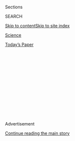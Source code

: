 <div id="app">

<div>

<div>

<div>

<div class="NYTAppHideMasthead css-1q2w90k e1suatyy0">

<div class="section css-ui9rw0 e1suatyy2">

<div class="css-eph4ug er09x8g0">

<div class="css-6n7j50">

</div>

<span class="css-1dv1kvn">Sections</span>

<div class="css-10488qs">

<span class="css-1dv1kvn">SEARCH</span>

</div>

[Skip to content](#site-content)[Skip to site
index](#site-index)

</div>

<div id="masthead-section-label" class="css-1wr3we4 eaxe0e00">

[Science](https://www.nytimes3xbfgragh.onion/section/science)

</div>

<div class="css-10698na e1huz5gh0">

</div>

</div>

<div id="masthead-bar-one" class="section hasLinks css-15hmgas e1csuq9d3">

<div class="css-uqyvli e1csuq9d0">

</div>

<div class="css-1uqjmks e1csuq9d1">

</div>

<div class="css-9e9ivx">

[](https://myaccount.nytimes3xbfgragh.onion/auth/login?response_type=cookie&client_id=vi)

</div>

<div class="css-1bvtpon e1csuq9d2">

[Today’s
Paper](https://www.nytimes3xbfgragh.onion/section/todayspaper)

</div>

</div>

</div>

</div>

<div data-aria-hidden="false">

<div id="site-content" data-role="main">

<div>

<div class="css-1aor85t" style="opacity:0.000000001;z-index:-1;visibility:hidden">

<div class="css-1hqnpie">

<div class="css-epjblv">

<span class="css-17xtcya">[Science](/section/science)</span><span class="css-x15j1o">|</span><span class="css-fwqvlz">You
Can’t Escape Lice, Even 6,500 Feet Below the
Ocean</span>

</div>

<div class="css-k008qs">

<div class="css-1iwv8en">

<span class="css-18z7m18"></span>

<div>

</div>

</div>

<span class="css-1n6z4y">https://nyti.ms/2EvO4UV</span>

<div class="css-1705lsu">

<div class="css-4xjgmj">

<div class="css-4skfbu" data-role="toolbar" data-aria-label="Social Media Share buttons, Save button, and Comments Panel with current comment count" data-testid="share-tools">

  - 
  - 
  - 
  - 
    
    <div class="css-6n7j50">
    
    </div>

  - 

</div>

</div>

</div>

</div>

</div>

</div>

<div class="css-13pd83m">

</div>

<div id="top-wrapper" class="css-1sy8kpn">

<div id="top-slug" class="css-l9onyx">

Advertisement

</div>

[Continue reading the main
story](#after-top)

<div class="ad top-wrapper" style="text-align:center;height:100%;display:block;min-height:250px">

<div id="top" class="place-ad" data-position="top" data-size-key="top">

</div>

</div>

<div id="after-top">

</div>

</div>

<div>

<div id="sponsor-wrapper" class="css-1hyfx7x">

<div id="sponsor-slug" class="css-19vbshk">

Supported by

</div>

[Continue reading the main
story](#after-sponsor)

<div id="sponsor" class="ad sponsor-wrapper" style="text-align:center;height:100%;display:block">

</div>

<div id="after-sponsor">

</div>

</div>

<div class="css-186x18t">

Trilobites

</div>

<div class="css-1vkm6nb ehdk2mb0">

# You Can’t Escape Lice, Even 6,500 Feet Below the Ocean

</div>

A species of insect tags along with elephant seals as they spend months
at sea, enduring the crushing pressure changes of the mammals’
dives.

<div class="css-79elbk" data-testid="photoviewer-wrapper">

<div class="css-z3e15g" data-testid="photoviewer-wrapper-hidden">

</div>

<div class="css-1a48zt4 ehw59r15" data-testid="photoviewer-children">

![<span class="css-16f3y1r e13ogyst0" data-aria-hidden="true">Lepidophthirus
macrorhini lice dwell on the rear limbs of southern elephant seals,
which spend nearly 10 months of the year in Antarctic waters and may
stay under for nearly two hours at a
time.</span><span class="css-cnj6d5 e1z0qqy90" itemprop="copyrightHolder"><span class="css-1ly73wi e1tej78p0">Credit...</span><span><span>Leonardi
Lab</span></span></span>](https://static01.graylady3jvrrxbe.onion/images/2020/09/01/science/26TB-LICE1/merlin_176170911_4d2970b6-edc4-45ea-a810-14b32c4a56d3-articleLarge.jpg?quality=75&auto=webp&disable=upscale)

</div>

</div>

<div class="css-18e8msd">

<div class="css-vp77d3 epjyd6m0">

<div class="css-1baulvz">

By <span class="css-1baulvz last-byline" itemprop="name">Priyanka
Runwal</span>

</div>

</div>

  - Aug. 26,
    2020

  - 
    
    <div class="css-4xjgmj">
    
    <div class="css-d8bdto" data-role="toolbar" data-aria-label="Social Media Share buttons, Save button, and Comments Panel with current comment count" data-testid="share-tools">
    
      - 
      - 
      - 
      - 
        
        <div class="css-6n7j50">
        
        </div>
    
      - 
    
    </div>
    
    </div>

</div>

<div class="css-mdjrty">

[Leer en
español](https://www.nytimes3xbfgragh.onion/es/2020/08/29/espanol/piojos-sobreviven.html "Read in Spanish")

</div>

</div>

<div class="section meteredContent css-1r7ky0e" name="articleBody" itemprop="articleBody">

<div class="css-1fanzo5 StoryBodyCompanionColumn">

<div class="css-53u6y8">

Darling, it’s better under the sea, unless you’re an insect. You might
find some bugs skimming the surface of a pond or even [creating their
own scuba
bubble](https://www.nytimes3xbfgragh.onion/2017/11/21/science/diving-flies-mono-lake.html)
to dive beneath the surface of inland lakes. But insects are virtually
absent from the open ocean.

If you look at the hind flippers of southern elephant seals, however,
you will find some insects that have made their way to a partially
aquatic life. Lice of the species Lepidophthirus macrorhini ** dwell on
the rear limbs of the large aquatic mammals, which spend nearly 10
months of the year in Antarctic waters and dive up to 6,500 feet below
the surface in search of food and may stay under for nearly two hours at
a time.

These lice could be the deepest surviving insects in marine ecosystems,
according to
a[study](https://jeb.biologists.org/content/early/2020/07/16/jeb.226811)
published in July in the Journal of Experimental Biology. By enduring
such extreme environments, elephant seal lice can help scientists
unravel the mystery of why so few insects have made a home in the
ocean’s vastness.

L. macrorhini are parasitic, bloodsucking lice that burrow into the
seal’s top skin layer to feed. In 2015, María Soledad Leonardi, a
marine biologist at the Instituto de Biología de Organismos Marinos in
Argentina, found live lice on male elephant seals that surfaced to breed
on King George Island off the coast of Antarctica.

</div>

</div>

<div class="css-1fanzo5 StoryBodyCompanionColumn">

<div class="css-53u6y8">

“You can see them with your naked eye,” she said. “They look like
miniature crabs.”

To her, the presence of lice on adult seals emerging from lengthy
offshore excursions suggested that the insects could survive the deep
dives and steep climbs of the seals’ aquatic journeys. And that meant
the lice might be able to endure the crushing pressure of the ocean’s
depths.

</div>

</div>

<div class="css-79elbk" data-testid="photoviewer-wrapper">

<div class="css-z3e15g" data-testid="photoviewer-wrapper-hidden">

</div>

<div class="css-1a48zt4 ehw59r15" data-testid="photoviewer-children">

![<span class="css-16f3y1r e13ogyst0" data-aria-hidden="true">María
Soledad Leonardi, a marine biologist, searched for lice on an elephant
seal’s
flipper.</span><span class="css-cnj6d5 e1z0qqy90" itemprop="copyrightHolder"><span class="css-1ly73wi e1tej78p0">Credit...</span><span>Leonardi
Lab</span></span>](https://static01.graylady3jvrrxbe.onion/images/2020/08/26/science/26TB-LICE2/26TB-LICE2-articleLarge.jpg?quality=75&auto=webp&disable=upscale)

</div>

</div>

<div class="css-1fanzo5 StoryBodyCompanionColumn">

<div class="css-53u6y8">

Catching 8,000-pound seals at sea to check if lice braved these extreme
conditions would be very tricky, Dr. Soledad Leonardi said. So, her team
decided to bring the lice to the lab.

Using tweezers, they pulled the insects from the hind flippers of 15
elephant seal pups born on the beaches of Península Valdés in Argentina.
The pups[harbor adult lice](https://www.publish.csiro.au/zo/ZO9650437)
that are transferred from their mothers’ bodies within a few days of
birth. The lice quickly reproduce, taking advantage of the initial weeks
that the pups are confined to land, as their[eggs don’t hatch
underwater](https://www.publish.csiro.au/zo/ZO9650437).

In the lab, the team immersed the lice in individual flash-drive-size
chambers filled with seawater that connected to a scuba tank. Then, they
exposed each louse to a range of water pressures, as much as 200 times
greater than that at the sea surface and equivalent to depths ranging
between 980 and 6,500 feet. After experiencing 10 minutes of this
deep-sea environment, 69 of 75 lice emerged alive.

</div>

</div>

<div class="css-1fanzo5 StoryBodyCompanionColumn">

<div class="css-53u6y8">

“It was fascinating for me to see that they survived the high pressure,”
said Claudio Lazzari, an insect physiologist at the University of Tours
in France and a co-author of the study. “It shows that these lice can
cope. We can exclude that they just die.”

The researchers then exposed surviving lice to a water pressure higher
or lower than what they were subject to earlier.

“The idea was to reproduce the situation that lice would experience when
their host dives through different pressure levels,” Dr. Lazzari said.
All of the lice were able to tolerate the quick pressure change, with
adults recovering faster and exhibiting mobility after the experiment,
as compared to the nymphs.

Stuart Humphries, an evolutionary biophysicist at the University of
Lincoln in England, called the study “neat,” but also said that “it’d be
interesting to know how the lice do it.”

So far, the researchers don’t know if seal lice have special
adaptations. “My guess is that these guys just shut down and lock their
tracheal system,” Dr. Humphries said, meaning that the lice could hold
their breath in deep water.

The researchers are now looking to conduct experiments to see if these
insects arrest their activity and energy expenditure in the deep sea or
if they continue breathing.

“Understanding how this group of insects manages to survive underwater
will be the key to understanding why other groups couldn’t,” Dr. Lazzari
said.

</div>

</div>

<div class="css-1fanzo5 StoryBodyCompanionColumn">

<div class="css-53u6y8">

But some scientists think the lice could be a unique case.

“Seal lice are a specialized case; they only live attached to their host
in marine environments and reproduce when the seals are on land,” said
Lanna Cheng, an emeritus marine biologist from Scripps Institution of
Oceanography in San Diego. “Whether or not they have the ability to
survive as free-living insects at those depths, we have no idea.”

</div>

</div>

<div>

</div>

</div>

<div>

</div>

<div>

</div>

<div>

</div>

<div>

<div id="bottom-wrapper" class="css-1ede5it">

<div id="bottom-slug" class="css-l9onyx">

Advertisement

</div>

[Continue reading the main
story](#after-bottom)

<div id="bottom" class="ad bottom-wrapper" style="text-align:center;height:100%;display:block;min-height:90px">

</div>

<div id="after-bottom">

</div>

</div>

</div>

</div>

</div>

## Site Index

<div>

</div>

## Site Information Navigation

  - [© <span>2020</span> <span>The New York Times
    Company</span>](https://help.nytimes3xbfgragh.onion/hc/en-us/articles/115014792127-Copyright-notice)

<!-- end list -->

  - [NYTCo](https://www.nytco.com/)
  - [Contact
    Us](https://help.nytimes3xbfgragh.onion/hc/en-us/articles/115015385887-Contact-Us)
  - [Work with us](https://www.nytco.com/careers/)
  - [Advertise](https://nytmediakit.com/)
  - [T Brand Studio](http://www.tbrandstudio.com/)
  - [Your Ad
    Choices](https://www.nytimes3xbfgragh.onion/privacy/cookie-policy#how-do-i-manage-trackers)
  - [Privacy](https://www.nytimes3xbfgragh.onion/privacy)
  - [Terms of
    Service](https://help.nytimes3xbfgragh.onion/hc/en-us/articles/115014893428-Terms-of-service)
  - [Terms of
    Sale](https://help.nytimes3xbfgragh.onion/hc/en-us/articles/115014893968-Terms-of-sale)
  - [Site
    Map](https://spiderbites.nytimes3xbfgragh.onion)
  - [Help](https://help.nytimes3xbfgragh.onion/hc/en-us)
  - [Subscriptions](https://www.nytimes3xbfgragh.onion/subscription?campaignId=37WXW)

</div>

</div>

</div>

</div>
